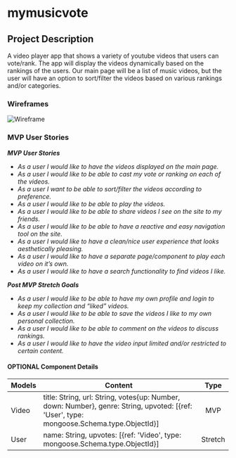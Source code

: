 # mymusicvote

## Project Description

A video player app that shows a variety of youtube videos that users can vote/rank. The app will display the videos dynamically based on the rankings of the users. Our main page will be a list of music videos,  but the user will have an option to sort/filter the videos based on various rankings and/or categories. 

### Wireframes

![Wireframe](https://i.imgur.com/djkGImV.jpg)


### MVP User Stories

_**MVP User Stories**_

- _As a user I would like to have the videos displayed on the main page._
- _As a user I would like to be able to cast my vote or ranking on each of the videos._
- _As a user I want to be able to sort/filter the videos according to preference._
- _As a user I would like to be able to play the videos._
- _As a user I would like to be able to share videos I see on the site to my friends._
- _As a user I would like to be able to have a reactive and easy navigation tool on the site._
- _As a user I would like to have a clean/nice user experience that looks aesthetically pleasing._
- _As a user I would like to have a separate page/component to play each video on it’s own._
- _As a user I would like to have a search functionality to find videos I like._


_**Post MVP Stretch Goals**_
- _As a user I would like to be able to have my own profile and login to keep my collection and “liked” videos._
- _As a user I would like to be able to save the videos I like to my own personal collection._
- _As a user I would like to be able to comment on the videos to discuss rankings._
- _As a user I would like to have the video input limited and/or restricted to certain content._

#### OPTIONAL Component Details
| Models | Content | Type
| --- | --- | :---: |
| Video | title: String, url: String, votes{up: Number, down: Number}, genre: String, upvoted: [{ref: 'User', type: mongoose.Schema.type.ObjectId}] | MVP |
| User | name: String, upvotes: [{ref: 'Video', type: mongoose.Schema.type.ObjectId}] | Stretch |
